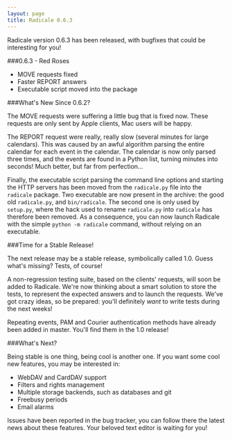 ```yaml
---
layout: page
title: Radicale 0.6.3
---
```


Radicale version 0.6.3 has been released, with bugfixes that could be
interesting for you!


###0.6.3 - Red Roses

* MOVE requests fixed     
* Faster REPORT answers 
* Executable script moved into the package


###What's New Since 0.6.2?

The MOVE requests were suffering a little bug that is fixed now. These requests
are only sent by Apple clients, Mac users will be happy.

The REPORT request were really, really slow (several minutes for large
calendars). This was caused by an awful algorithm parsing the entire calendar
for each event in the calendar. The calendar is now only parsed three times,
and the events are found in a Python list, turning minutes into seconds! Much
better, but far from perfection…

Finally, the executable script parsing the command line options and starting
the HTTP servers has been moved from the ``radicale.py`` file into the
``radicale`` package. Two executable are now present in the archive: the good
old ``radicale.py``, and ``bin/radicale``. The second one is only used by
``setup.py``, where the hack used to rename ``radicale.py`` into ``radicale``
has therefore been removed. As a consequence, you can now launch Radicale with
the simple ``python -m radicale`` command, without relying on an executable.


###Time for a Stable Release!

The next release may be a stable release, symbolically called 1.0. Guess what's
missing? Tests, of course!

A non-regression testing suite, based on the clients' requests, will soon be
added to Radicale. We're now thinking about a smart solution to store the
tests, to represent the expected answers and to launch the requests. We've got
crazy ideas, so be prepared: you'll definitely *want* to write tests during the
next weeks!

Repeating events, PAM and Courier authentication methods have already been
added in master. You'll find them in the 1.0 release!


###What's Next?

Being stable is one thing, being cool is another one. If you want some cool new
features, you may be interested in:

- WebDAV and CardDAV support
- Filters and rights management
- Multiple storage backends, such as databases and git
- Freebusy periods
- Email alarms

Issues have been reported in the bug tracker, you can follow there the latest
news about these features. Your beloved text editor is waiting for you!
